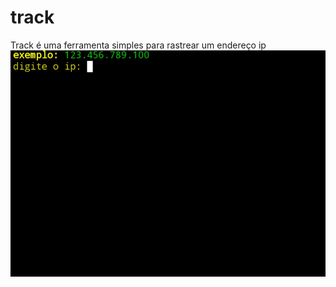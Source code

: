 # track
Track é uma ferramenta simples para rastrear um endereço ip
![](https://github.com/kazovskyy/track/blob/main/Picsart_24-07-16_18-38-15-377.jpg)

